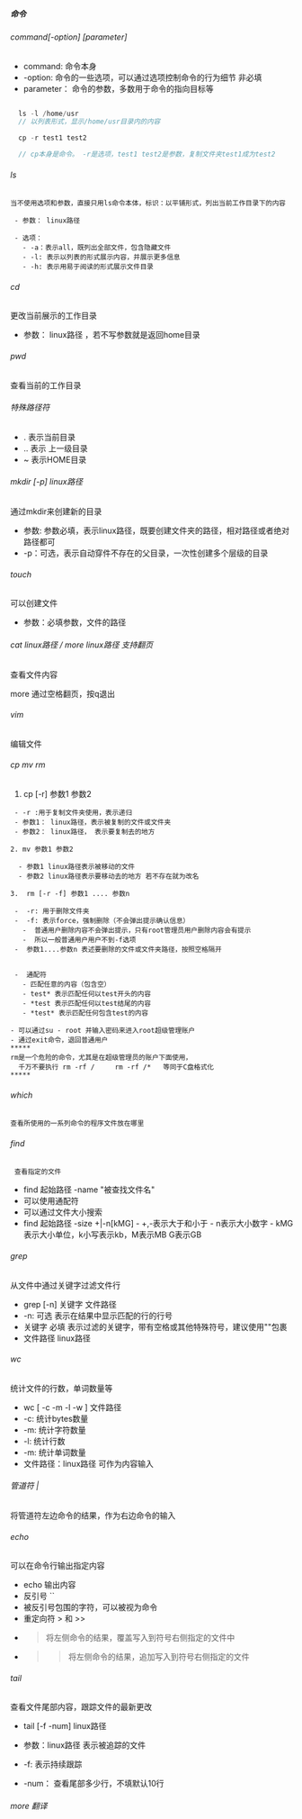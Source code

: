 ##### 命令
  
  ###### command[-option] [parameter]

   -  command: 命令本身
   -  -option: 命令的一些选项，可以通过选项控制命令的行为细节  非必填
   -  parameter： 命令的参数，多数用于命令的指向目标等

   ```javascript

     ls -l /home/usr
     // 以列表形式，显示/home/usr目录内的内容

     cp -r test1 test2

     // cp本身是命令。 -r是选项，test1 test2是参数，复制文件夹test1成为test2

   ```



   ###### ls

    当不使用选项和参数，直接只用ls命令本体，标识：以平铺形式，列出当前工作目录下的内容

     - 参数： linux路径

     - 选项： 
       - -a：表示all，既列出全部文件，包含隐藏文件
       - -l: 表示以列表的形式展示内容，并展示更多信息
       - -h: 表示用易于阅读的形式展示文件目录

 ###### cd
   更改当前展示的工作目录

   - 参数： linux路径 ，若不写参数就是返回home目录 

###### pwd
查看当前的工作目录

###### 特殊路径符

 - .  表示当前目录
 - .. 表示 上一级目录
 - ~  表示HOME目录

 ###### mkdir [-p] linux路径
  通过mkdir来创建新的目录
   
   -  参数: 参数必填，表示linux路径，既要创建文件夹的路径，相对路径或者绝对路径都可
   - -p：可选，表示自动穿件不存在的父目录，一次性创建多个层级的目录


###### touch
  可以创建文件

  - 参数：必填参数，文件的路径

###### cat linux路径   /     more linux路径  支持翻页
 查看文件内容

 more 通过空格翻页，按q退出
###### vim 
 编辑文件 


 ###### cp mv rm

   1. cp [-r] 参数1 参数2

     - -r :用于复制文件夹使用，表示递归
     - 参数1： linux路径，表示被复制的文件或文件夹
     - 参数2： linux路径， 表示要复制去的地方

    2. mv 参数1 参数2

      - 参数1 linux路径表示被移动的文件
      - 参数2 linux路径表示要移动去的地方 若不存在就为改名

    3.  rm [-r -f] 参数1 .... 参数n

     -  -r: 用于删除文件夹
     -  -f: 表示force，强制删除（不会弹出提示确认信息）
       -  普通用户删除内容不会弹出提示，只有root管理员用户删除内容会有提示
       -  所以一般普通用户用户不到-f选项
     -  参数1....参数n 表述要删除的文件或文件夹路径，按照空格隔开


     -  通配符
       - 匹配任意的内容（包含空）
       - test* 表示匹配任何以test开头的内容
       - *test 表示匹配任何以test结尾的内容
       - *test* 表示匹配任何包含test的内容
    
    - 可以通过su - root 并输入密码来进入root超级管理账户
    - 通过exit命令，退回普通用户
    *****  
    rm是一个危险的命令，尤其是在超级管理员的账户下面使用，
      千万不要执行 rm -rf /     rm -rf /*   等同于C盘格式化
    *****
     
###### which
    查看所使用的一系列命令的程序文件放在哪里

###### find
     查看指定的文件 
  - find 起始路径 -name "被查找文件名"
  - 可以使用通配符
  - 可以通过文件大小搜索  
   - find 起始路径 -size +|-n[kMG]
    - +,-表示大于和小于
    - n表示大小数字
    - kMG表示大小单位，k小写表示kb，M表示MB G表示GB


###### grep

 从文件中通过关键字过滤文件行

  - grep [-n] 关键字 文件路径
   - -n: 可选 表示在结果中显示匹配的行的行号
   - 关键字 必填 表示过滤的关键字，带有空格或其他特殊符号，建议使用""包裹
   - 文件路径 linux路径

###### wc
 统计文件的行数，单词数量等

 - wc [ -c -m -l -w ] 文件路径
  - -c: 统计bytes数量
  - -m: 统计字符数量
  - -l: 统计行数
  - -m: 统计单词数量
  - 文件路径：linux路径 可作为内容输入

  ###### 管道符 |
  将管道符左边命令的结果，作为右边命令的输入

###### echo 
可以在命令行输出指定内容
 - echo 输出内容
 - 反引号 ``
  - 被反引号包围的字符，可以被视为命令
 - 重定向符 > 和 >>
  - > 将左侧命令的结果，覆盖写入到符号右侧指定的文件中
  - >> 将左侧命令的结果，追加写入到符号右侧指定的文件
###### tail
 查看文件尾部内容，跟踪文件的最新更改

 -  tail [-f -num] linux路径

  - 参数：linux路径 表示被追踪的文件
  - -f: 表示持续跟踪
  - -num： 查看尾部多少行，不填默认10行

######   more 翻译